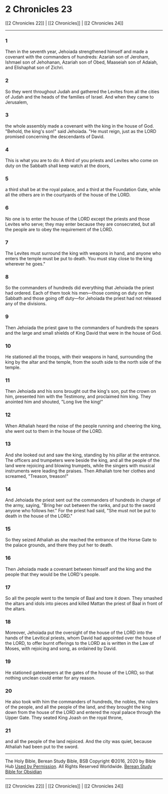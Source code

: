 # 2 Chronicles 23

[[2 Chronicles 22]] | [[2 Chronicles]] | [[2 Chronicles 24]]

---

### 1
Then in the seventh year, Jehoiada strengthened himself and made a covenant with the commanders of hundreds: Azariah son of Jeroham, Ishmael son of Jehohanan, Azariah son of Obed, Maaseiah son of Adaiah, and Elishaphat son of Zichri.

### 2
So they went throughout Judah and gathered the Levites from all the cities of Judah and the heads of the families of Israel. And when they came to Jerusalem,

### 3
the whole assembly made a covenant with the king in the house of God. "Behold, the king's son!" said Jehoiada. "He must reign, just as the LORD promised concerning the descendants of David.

### 4
This is what you are to do: A third of you priests and Levites who come on duty on the Sabbath shall keep watch at the doors,

### 5
a third shall be at the royal palace, and a third at the Foundation Gate, while all the others are in the courtyards of the house of the LORD.

### 6
No one is to enter the house of the LORD except the priests and those Levites who serve; they may enter because they are consecrated, but all the people are to obey the requirement of the LORD.

### 7
The Levites must surround the king with weapons in hand, and anyone who enters the temple must be put to death. You must stay close to the king wherever he goes."

### 8
So the commanders of hundreds did everything that Jehoiada the priest had ordered. Each of them took his men—those coming on duty on the Sabbath and those going off duty—for Jehoiada the priest had not released any of the divisions.

### 9
Then Jehoiada the priest gave to the commanders of hundreds the spears and the large and small shields of King David that were in the house of God.

### 10
He stationed all the troops, with their weapons in hand, surrounding the king by the altar and the temple, from the south side to the north side of the temple.

### 11
Then Jehoiada and his sons brought out the king's son, put the crown on him, presented him with the Testimony, and proclaimed him king. They anointed him and shouted, "Long live the king!"

### 12
When Athaliah heard the noise of the people running and cheering the king, she went out to them in the house of the LORD.

### 13
And she looked out and saw the king, standing by his pillar at the entrance. The officers and trumpeters were beside the king, and all the people of the land were rejoicing and blowing trumpets, while the singers with musical instruments were leading the praises. Then Athaliah tore her clothes and screamed, "Treason, treason!"

### 14
And Jehoiada the priest sent out the commanders of hundreds in charge of the army, saying, "Bring her out between the ranks, and put to the sword anyone who follows her." For the priest had said, "She must not be put to death in the house of the LORD."

### 15
So they seized Athaliah as she reached the entrance of the Horse Gate to the palace grounds, and there they put her to death.

### 16
Then Jehoiada made a covenant between himself and the king and the people that they would be the LORD's people.

### 17
So all the people went to the temple of Baal and tore it down. They smashed the altars and idols into pieces and killed Mattan the priest of Baal in front of the altars.

### 18
Moreover, Jehoiada put the oversight of the house of the LORD into the hands of the Levitical priests, whom David had appointed over the house of the LORD, to offer burnt offerings to the LORD as is written in the Law of Moses, with rejoicing and song, as ordained by David.

### 19
He stationed gatekeepers at the gates of the house of the LORD, so that nothing unclean could enter for any reason.

### 20
He also took with him the commanders of hundreds, the nobles, the rulers of the people, and all the people of the land, and they brought the king down from the house of the LORD and entered the royal palace through the Upper Gate. They seated King Joash on the royal throne,

### 21
and all the people of the land rejoiced. And the city was quiet, because Athaliah had been put to the sword.

---

The Holy Bible, Berean Study Bible, BSB
Copyright ©2016, 2020 by Bible Hub
[Used by Permission](https://berean.bible/terms.htm). All Rights Reserved Worldwide.
[Berean Study Bible for Obsidian](https://github.com/gapmiss/berean-study-bible-for-obsidian)

---

[[2 Chronicles 22]] | [[2 Chronicles]] | [[2 Chronicles 24]]

